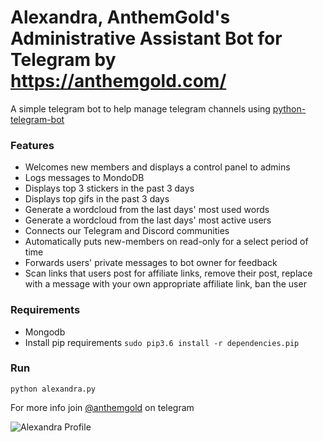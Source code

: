 # Alexandra, AnthemGold's Administrative Assistant Bot for Telegram by https://anthemgold.com/

A simple telegram bot to help manage telegram channels using [python-telegram-bot](https://github.com/python-telegram-bot/python-telegram-bot)

### Features
* Welcomes new members and displays a control panel to admins
* Logs messages to MondoDB
* Displays top 3 stickers in the past 3 days
* Displays top gifs in the past 3 days
* Generate a wordcloud from the last days' most used words
* Generate a wordcloud from the last days' most active users
* Connects our Telegram and Discord communities
* Automatically puts new-members on read-only for a select period of time
* Forwards users' private messages to bot owner for feedback
* Scan links that users post for affiliate links, remove their post, replace with a message with your own appropriate affiliate link, ban the user

### Requirements
- Mongodb
- Install pip requirements `sudo pip3.6 install -r dependencies.pip`

### Run
`python alexandra.py`

For more info join [@anthemgold](https://t.me/anthemgold) on telegram

![Alexandra Profile](https://github.com/AnthemGold/Alexandra/blob/master/graphics/alexandra_profile.jpg?raw=true)
